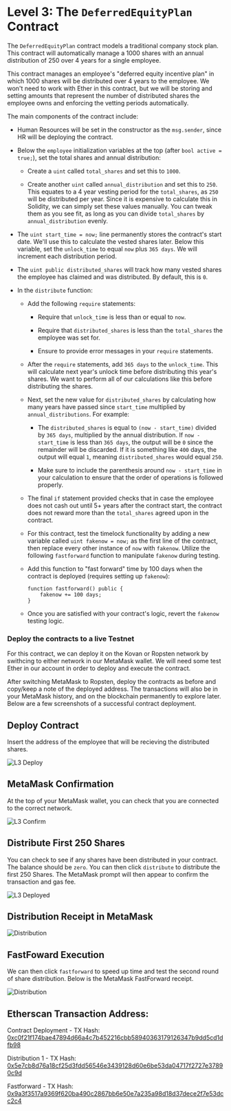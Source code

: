 # Level 3: The `DeferredEquityPlan` Contract

The `DeferredEquityPlan` contract models a traditional company stock plan. This contract will automatically manage a 1000 shares with an annual distribution of 250 over 4 years for a single employee.

This contract manages an employee's "deferred equity incentive plan" in which 1000 shares will be distributed over 4 years to the employee. We won't need to work with Ether in this contract, but we will be storing and setting amounts that represent the number of distributed shares the employee owns and enforcing the vetting periods automatically.


The main components of the contract include:

* Human Resources will be set in the constructor as the `msg.sender`, since HR will be deploying the contract.

* Below the `employee` initialization variables at the top (after `bool active = true;`), set the total shares and annual distribution:

  * Create a `uint` called `total_shares` and set this to `1000`.

  * Create another `uint` called `annual_distribution` and set this to `250`. This equates to a 4 year vesting period for the `total_shares`, as `250` will be distributed per year. Since it is expensive to calculate this in Solidity, we can simply set these values manually. You can tweak them as you see fit, as long as you can divide `total_shares` by `annual_distribution` evenly.

* The `uint start_time = now;` line permanently stores the contract's start date. We'll use this to calculate the vested shares later. Below this variable, set the `unlock_time` to equal `now` plus `365 days`. We will increment each distribution period.

* The `uint public distributed_shares` will track how many vested shares the employee has claimed and was distributed. By default, this is `0`.

* In the `distribute` function:

  * Add the following `require` statements:

    * Require that `unlock_time` is less than or equal to `now`.

    * Require that `distributed_shares` is less than the `total_shares` the employee was set for.

    * Ensure to provide error messages in your `require` statements.

  * After the `require` statements, add `365 days` to the `unlock_time`. This will calculate next year's unlock time before distributing this year's shares. We want to perform all of our calculations like this before distributing the shares.

  * Next, set the new value for `distributed_shares` by calculating how many years have passed since `start_time` multiplied by `annual_distributions`. For example:

    * The `distributed_shares` is equal to `(now - start_time)` divided by `365 days`, multiplied by the annual distribution. If `now - start_time` is less than `365 days`, the output will be `0` since the remainder will be discarded. If it is something like `400` days, the output will equal `1`, meaning `distributed_shares` would equal `250`.

    * Make sure to include the parenthesis around `now - start_time` in your calculation to ensure that the order of operations is followed properly.

  * The final `if` statement provided checks that in case the employee does not cash out until 5+ years after the contract start, the contract does not reward more than the `total_shares` agreed upon in the contract.

  * For this contract, test the timelock functionality by adding a new variable called `uint fakenow = now;` as the first line of the contract, then replace every other instance of `now` with `fakenow`. Utilize the following `fastforward` function to manipulate `fakenow` during testing.

  * Add this function to "fast forward" time by 100 days when the contract is deployed (requires setting up `fakenow`):

    ```solidity
    function fastforward() public {
        fakenow += 100 days;
    }
    ```

  * Once you are satisfied with your contract's logic, revert the `fakenow` testing logic.



### Deploy the contracts to a live Testnet

For this contract, we can deploy it on the Kovan or Ropsten network by swithcing to either network in our MetaMask wallet. We will need some test Ether in our account in order to deploy and execute the contract.  

After switching MetaMask to Ropsten, deploy the contracts as before and copy/keep a note of the deployed address. The transactions will also be in your MetaMask history, and on the blockchain permanently to explore later. Below are a few screenshots of a successful contract deployment. 

## Deploy Contract
Insert the address of the employee that will be recieving the distributed shares. 

![L3 Deploy](L3_Screenshots/L3_Deploy1.png) 



## MetaMask Confirmation
At the top of your MetaMask wallet, you can check that you are connected to the correct network. 

![L3 Confirm ](L3_Screenshots/L3_Confirm.png)


## Distribute First 250 Shares
You can check to see if any shares have been distributed in your contract. The balance should be `zero`. You can then click `distribute` to distribute the first 250 Shares. The MetaMask prompt will then appear to confirm the transaction and gas fee. 

![L3 Deployed](L3_Screenshots/L3_Deployed.png)


## Distribution Receipt in MetaMask

![Distribution](L3_Screenshots/L3_MetaDistribute.png)


## FastFoward Execution

We can then click `fastforward` to speed up time and test the second round of share distribution. Below is the MetaMask FastForward receipt.  

![Distribution](L3_Screenshots/L3_FastForward.png)

## Etherscan Transaction Address:

Contract Deployment - TX Hash: [0xc0f21f174bae47894d66a4c7b452216cbb58940363179126347b9dd5cd1dfb98](https://ropsten.etherscan.io/tx/0xc0f21f174bae47894d66a4c7b452216cbb58940363179126347b9dd5cd1dfb98)

Distribution 1 - TX Hash:  [0x5e7cb8d76a18cf25d3fdd56546e3439128d60e6be53da04717f2727e37890c9d](https://ropsten.etherscan.io/tx/0x5e7cb8d76a18cf25d3fdd56546e3439128d60e6be53da04717f2727e37890c9d)

Fastforward - TX Hash: [0x9a3f3517a9369f620ba490c2867bb6e50e7a235a98d18d37dece2f7e53dcc2c4](https://ropsten.etherscan.io/tx/0x9a3f3517a9369f620ba490c2867bb6e50e7a235a98d18d37dece2f7e53dcc2c4)
